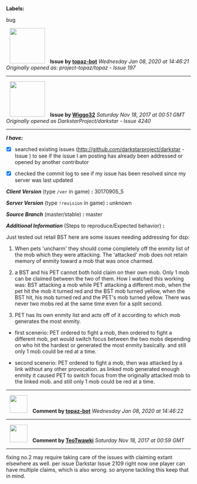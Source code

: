 **Labels:**

bug



<a href="https://github.com/topaz-bot"><img src="https://avatars3.githubusercontent.com/u/59651103?v=4" width="96" height="96" hspace="10"></img></a> **Issue by [topaz-bot](https://github.com/topaz-bot)**
_Wednesday Jan 08, 2020 at 14:46:21_
_Originally opened as: project-topaz/topaz - Issue 197_

----

<a href="https://github.com/Wiggo32"><img src="https://avatars2.githubusercontent.com/u/30469395?v=4"  width="96" height="96" hspace="10"></img></a> **Issue by [Wiggo32](https://github.com/Wiggo32)**
_Saturday Nov 18, 2017 at 00:51 GMT_
_Originally opened as DarkstarProject/darkstar - Issue 4240_

----

<!-- place 'x' mark between square [] brackets to checkmark box -->

**_I have:_**

- [x] searched existing issues (http://github.com/darkstarproject/darkstar - Issue ) to see if the issue I am posting has already been addressed or opened by another contributor
- [x] checked the commit log to see if my issue has been resolved since my server was last updated


<!-- Issues will be closed without being looked into if the following information is missing (unless its not applicable). -->

**_Client Version_** (type `/ver` in game) **:** 30170905_5


**_Server Version_** (type `!revision` in game) **:** unknown


**_Source Branch_** (master/stable) **:** master


**_Additional Information_** (Steps to reproduce/Expected behavior) **:** 

Just tested out retail BST here are some issues needing addressing for dsp:

1. When pets 'uncharm' they should come completely off the enmity list of the mob which they were attacking. The 'attacked' mob does not retain memory of enmity toward a mob that was once charmed.

2. a BST and his PET cannot both hold claim on their own mob. Only 1 mob can be claimed between the two of them. How I watched this working was: BST attacking a mob while PET attacking a different mob, when the pet hit the mob it turned red and the BST mob turned yellow, when the BST hit, his mob turned red and the PET's mob turned yellow. There was never two mobs red at the same time even for a split second. 

3. PET has its own enmity list and acts off of it according to which mob generates the most enmity. 
 - first scenerio: PET ordered to fight a mob, then ordered to fight a different mob, pet would switch focus between the two mobs depending on who hit the hardest or generated the most enmity basically. and still only 1 mob could be red at a time.
- second scenerio: PET ordered to fight a mob, then was attacked by a link without any other provocation. as linked mob generated enough enmity it caused PET to switch focus from the originally attacked mob to the linked mob. and still only 1 mob could be red at a time.




----
<a href="https://github.com/topaz-bot"><img src="https://avatars3.githubusercontent.com/u/59651103?v=4" width="48" height="48" hspace="10"></img></a> **Comment by [topaz-bot](https://github.com/topaz-bot)**
_Wednesday Jan 08, 2020 at 14:46:22_

----

<a href="https://github.com/TeoTwawki"><img src="https://avatars0.githubusercontent.com/u/6871475?v=4"  width="48" height="48" hspace="10"></img></a> **Comment by [TeoTwawki](https://github.com/TeoTwawki)**
_Saturday Nov 18, 2017 at 00:59 GMT_

----

fixing no.2 may require taking care of the issues with claiming extant elsewhere as well. per issue Darkstar Issue 2109 right now one player can have multiple claims, which is also wrong. so anyone tackling this keep that in mind.

